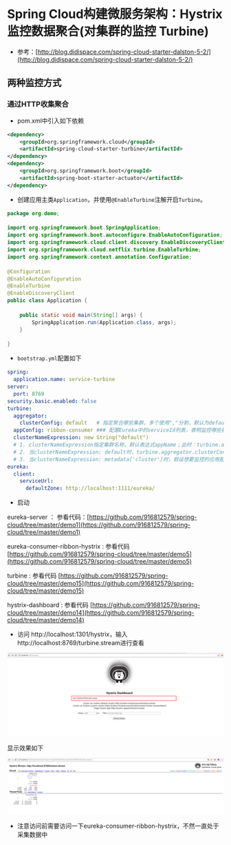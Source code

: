 # Spring Cloud构建微服务架构：Hystrix监控数据聚合(对集群的监控 Turbine)

- 参考：[http://blog.didispace.com/spring-cloud-starter-dalston-5-2/](http://blog.didispace.com/spring-cloud-starter-dalston-5-2/)


## 两种监控方式

### 通过HTTP收集聚合

- pom.xml中引入如下依赖
```xml
<dependency>
	<groupId>org.springframework.cloud</groupId>
	<artifactId>spring-cloud-starter-turbine</artifactId>
</dependency>
<dependency>
	<groupId>org.springframework.boot</groupId>
	<artifactId>spring-boot-starter-actuator</artifactId>
</dependency>
```

- 创建应用主类`Application`，并使用`@EnableTurbine`注解开启`Turbine`。
```java
package org.demo;

import org.springframework.boot.SpringApplication;
import org.springframework.boot.autoconfigure.EnableAutoConfiguration;
import org.springframework.cloud.client.discovery.EnableDiscoveryClient;
import org.springframework.cloud.netflix.turbine.EnableTurbine;
import org.springframework.context.annotation.Configuration;

@Configuration
@EnableAutoConfiguration
@EnableTurbine
@EnableDiscoveryClient
public class Application {

	public static void main(String[] args) {
		SpringApplication.run(Application.class, args);
	}

}
```

- `bootstrap.yml`配置如下
```yml
spring:
  application.name: service-turbine
server:
  port: 8769
security.basic.enabled: false
turbine:
  aggregator:
    clusterConfig: default   # 指定聚合哪些集群，多个使用","分割，默认为default。可使用http://.../turbine.stream?cluster={clusterConfig之一}访问
  appConfig: ribbon-consumer ### 配置Eureka中的serviceId列表，表明监控哪些服务
  clusterNameExpression: new String("default")
  # 1. clusterNameExpression指定集群名称，默认表达式appName；此时：turbine.aggregator.clusterConfig需要配置想要监控的应用名称
  # 2. 当clusterNameExpression: default时，turbine.aggregator.clusterConfig可以不写，因为默认就是default
  # 3. 当clusterNameExpression: metadata['cluster']时，假设想要监控的应用配置了eureka.instance.metadata-map.cluster: ABC，则需要配置，同时turbine.aggregator.clusterConfig: ABC
eureka:
  client:
    serviceUrl:
      defaultZone: http://localhost:1111/eureka/
```

-  启动

eureka-server ： 参看代码：[https://github.com/916812579/spring-cloud/tree/master/demo1](https://github.com/916812579/spring-cloud/tree/master/demo1)

eureka-consumer-ribbon-hystrix : 参看代码 [https://github.com/916812579/spring-cloud/tree/master/demo5](https://github.com/916812579/spring-cloud/tree/master/demo5)

turbine : 参看代码 [https://github.com/916812579/spring-cloud/tree/master/demo15](https://github.com/916812579/spring-cloud/tree/master/demo15)

hystrix-dashboard : 参看代码 [https://github.com/916812579/spring-cloud/tree/master/demo14](https://github.com/916812579/spring-cloud/tree/master/demo14)



- 访问 http://localhost:1301/hystrix，输入http://localhost:8769/turbine.stream进行查看

![](https://github.com/916812579/spring-cloud/raw/master/demo15/hystrix.stream.png)

显示效果如下

![](https://github.com/916812579/spring-cloud/raw/master/demo15/rs.png)


- 注意访问前需要访问一下eureka-consumer-ribbon-hystrix，不然一直处于采集数据中